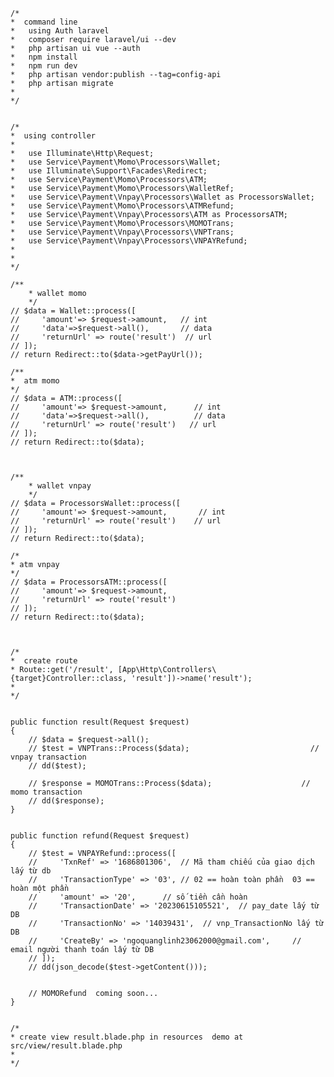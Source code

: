     
    
    
    /*
    *  command line
    *   using Auth laravel 
    *   composer require laravel/ui --dev
    *   php artisan ui vue --auth
    *   npm install
    *   npm run dev
    *   php artisan vendor:publish --tag=config-api
    *   php artisan migrate 
    *  
    */
    
    
    /*
    *  using controller 
    *
    *   use Illuminate\Http\Request;
    *   use Service\Payment\Momo\Processors\Wallet;
    *   use Illuminate\Support\Facades\Redirect;
    *   use Service\Payment\Momo\Processors\ATM;
    *   use Service\Payment\Momo\Processors\WalletRef;
    *   use Service\Payment\Vnpay\Processors\Wallet as ProcessorsWallet;
    *   use Service\Payment\Momo\Processors\ATMRefund;
    *   use Service\Payment\Vnpay\Processors\ATM as ProcessorsATM;
    *   use Service\Payment\Momo\Processors\MOMOTrans;
    *   use Service\Payment\Vnpay\Processors\VNPTrans;
    *   use Service\Payment\Vnpay\Processors\VNPAYRefund;
    *
    *
    */
   
    /**
        * wallet momo
        */
    // $data = Wallet::process([
    //     'amount'=> $request->amount,   // int
    //     'data'=>$request->all(),       // data
    //     'returnUrl' => route('result')  // url
    // ]);
    // return Redirect::to($data->getPayUrl());

    /**
    *  atm momo
    */
    // $data = ATM::process([
    //     'amount'=> $request->amount,      // int
    //     'data'=>$request->all(),          // data
    //     'returnUrl' => route('result')   // url
    // ]);
    // return Redirect::to($data);



    /**
        * wallet vnpay
        */
    // $data = ProcessorsWallet::process([ 
    //     'amount'=> $request->amount,       // int
    //     'returnUrl' => route('result')    // url
    // ]);
    // return Redirect::to($data);

    /*
    * atm vnpay 
    */
    // $data = ProcessorsATM::process([
    //     'amount'=> $request->amount,
    //     'returnUrl' => route('result')
    // ]);
    // return Redirect::to($data);



    /*
    *  create route 
    * Route::get('/result', [App\Http\Controllers\{target}Controller::class, 'result'])->name('result');
    *
    */


    public function result(Request $request)
    {
        // $data = $request->all();
        // $test = VNPTrans::Process($data);                           // vnpay transaction
        // dd($test);

        // $response = MOMOTrans::Process($data);                    // momo transaction
        // dd($response);
    }


    public function refund(Request $request)
    {
        // $test = VNPAYRefund::process([
        //     'TxnRef' => '1686801306',  // Mã tham chiếu của giao dịch lấy từ db 
        //     'TransactionType' => '03', // 02 == hoàn toàn phần  03 == hoàn một phần
        //     'amount' => '20',      // số tiền cần hoàn 
        //     'TransactionDate' => '20230615105521',  // pay_date lấy từ DB
        //     'TransactionNo' => '14039431',  // vnp_TransactionNo lấy từ DB
        //     'CreateBy' => 'ngoquanglinh23062000@gmail.com',     // email người thanh toán lấy từ DB
        // ]);
        // dd(json_decode($test->getContent()));


        // MOMORefund  coming soon...
    }


    /*
    * create view result.blade.php in resources  demo at src/view/result.blade.php
    *
    */


